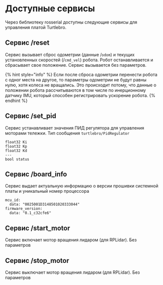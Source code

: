 # Доступные cервисы

Через библиотеку rosserial доступны следующие сервисы для управления платой Turtlebro.

## Сервис /reset

Сервис вызывает сброс одометрии \(данные /`odom`\) и текущих установленных скоростей \(/`cmd_vel`\) робота. Робот останавливается и сбрасывает свое положение. Сервис вызывается без параметров.

{% hint style="info" %}
Если после сброса одометрии перенести робота с одног места на другое, то параметры одометрии не будут равны нулю, хотя колеса не вращались. Это происходит потому, что данные о положении робота рассчитываются в том числе по инерционному датчику IMU, который способен регистрировать ускорение робота.
{% endhint %}

## Сервис /set\_pid

Сервис устанавливает значения ПИД регулятора для управления моторами тележки. Тип сообщения `turtlebro/PidRegulator`

```text
float32 Ki
float32 Kp
float32 Kd
---
bool status
```

## Сервис /board\_info

Сервис выдает актуальную информацию о версии прошивки системной платы и уникальный номер процессора

```text
mcu_id:
  data: "0025001D3148501020333044"
firmware_version:
  data: "0.1_c32cfe6"
```

## Сервис /start\_motor

Сервис включает мотор вращения лидаром \(для RPLidar\). Без параметров

## Сервис /stop\_motor

Сервис выключает мотор вращения лидаром \(для RPLidar\). Без параметров

